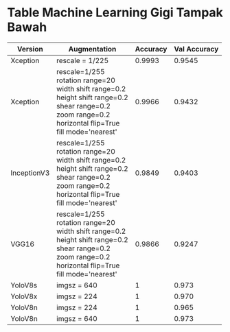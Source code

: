 # Table Machine Learning Gigi Tampak Bawah

| Version       | Augmentation                                                   | Accuracy | Val Accuracy |
|---------------|----------------------------------------------------------------|----------|--------------|
| Xception      | rescale = 1/225                                                | 0.9993   | 0.9545       |
| Xception      | rescale=1/255<br>rotation range=20<br>width shift range=0.2<br>height shift range=0.2<br>shear range=0.2<br>zoom range=0.2<br>horizontal flip=True<br>fill mode='nearest' | 0.9966   | 0.9432       |
| InceptionV3   | rescale=1/255<br>rotation range=20<br>width shift range=0.2<br>height shift range=0.2<br>shear range=0.2<br>zoom range=0.2<br>horizontal flip=True<br>fill mode='nearest' | 0.9849   | 0.9403       |
| VGG16         | rescale=1/255<br>rotation range=20<br>width shift range=0.2<br>height shift range=0.2<br>shear range=0.2<br>zoom range=0.2<br>horizontal flip=True<br>fill mode='nearest' | 0.9866   | 0.9247       |
| YoloV8s       | imgsz = 640                                                    | 1        | 0.973        |
| YoloV8x       | imgsz = 224                                                    | 1        | 0.970        |
| YoloV8n       | imgsz = 224                                                    | 1        | 0.965        |
| YoloV8n       | imgsz = 640                                                    | 1        | 0.973        |
